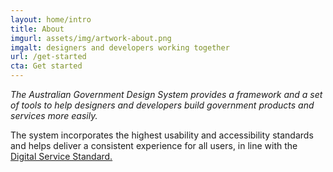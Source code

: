 ```yaml
---
layout: home/intro
title: About
imgurl: assets/img/artwork-about.png
imgalt: designers and developers working together
url: /get-started
cta: Get started
---
```


*The Australian Government Design System provides a framework and a set of tools to help designers and developers build government products and services more easily.*

The system incorporates the highest usability and accessibility standards and helps deliver a consistent experience for all users, in line with the [Digital Service Standard.](https://www.dta.gov.au/standard/)
